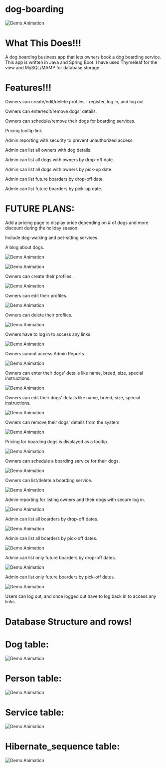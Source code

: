 # dog-boarding
![Demo Animation](../assets/home.gif?raw=true)

# What This Does!!!
A dog boarding business app that lets owners book a dog boarding service. 
This app is written in Java and Spring Boot. I have used Thymeleaf for the view and MySQL/MAMP for database storage.
# Features!!!
Owners can create/edit/delete profiles - register, log in, and log out

Owners can enter/edit/remove dogs' details.

Owners can schedule/remove their dogs for boarding services.

Pricing tooltip link.

Admin reporting with security to prevent unauthorized access.

Admin can list all owners with dog details.

Admin can list all dogs with owners by drop-off date.

Admin can list all dogs with owners by pick-up date.

Admin can list future boarders by drop-off date.

Admin can list future boarders by pick-up date.

# FUTURE PLANS:
Add a pricing page to display price depending on # of dogs and more discount during the holiday season.

Include dog-walking and pet-sitting services

A blog about dogs.

![Demo Animation](../assets/register1.gif?raw=true)

![Demo Animation](../assets/register2.gif?raw=true)

Owners can create their profiles.

![Demo Animation](../assets/profileEdit.gif?raw=true)

Owners can edit their profiles.

![Demo Animation](../assets/profileDelete.gif?raw=true)

Owners can delete their profiles.

![Demo Animation](../assets/login.gif?raw=true)

Owners have to log in to access any links.

![Demo Animation](../assets/adminAccessDenied.gif?raw=true)

Owners cannot access Admin Reports.

![Demo Animation](../assets/dogDetailsAdd.gif?raw=true)

Owners can enter their dogs' details like name, breed, size, special instructions.

![Demo Animation](../assets/dogDetailsEdit.gif?raw=true)

Owners can edit their dogs' details like name, breed, size, special instructions.

![Demo Animation](../assets/dogDetailsDelete.gif?raw=true)

Owners can remove their dogs' details from the system.

![Demo Animation](../assets/pricing.gif?raw=true)

Pricing for boarding dogs is displayed as a tooltip.

![Demo Animation](../assets/serviceAdd.gif?raw=true)

Owners can schedule a boarding service for their dogs.

![Demo Animation](../assets/serviceListDelete.gif?raw=true)

Owners can list/delete a boarding service.

![Demo Animation](../assets/listOwners.gif?raw=true)

Admin reporting for listing owners and their dogs with secure log in.

![Demo Animation](../assets/listBoardersDropOff.gif?raw=true)

Admin can list all boarders by drop-off dates.

![Demo Animation](../assets/listBoardersPickUp.gif?raw=true)

Admin can list all boarders by pick-off dates.

![Demo Animation](../assets/listFutureDropOff.gif?raw=true)

Admin can list only future boarders by drop-off dates.

![Demo Animation](../assets/listFuturePickUp.gif?raw=true)

Admin can list only future boarders by pick-off dates.

![Demo Animation](../assets/logout.gif?raw=true)

Users can log out, and once logged out have to log back in to access any links.

# Database Structure and rows!
# Dog table:
![Demo Animation](../assets/Dog_table.gif?raw=true)

# Person table:
![Demo Animation](../assets/Person_table.gif?raw=true)

# Service table:
![Demo Animation](../assets/Service_table.gif?raw=true)

# Hibernate_sequence table:
![Demo Animation](../assets/Hibernate_sequence_table.gif?raw=true)





